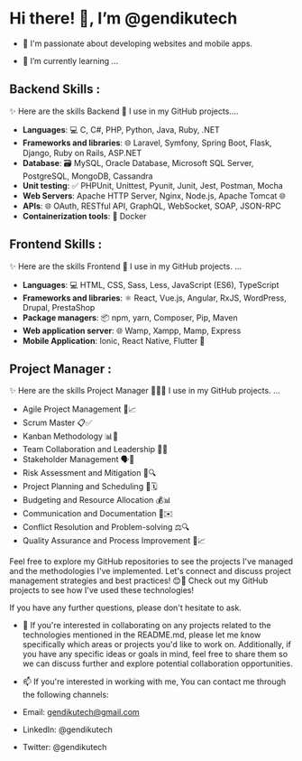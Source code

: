 # Hi there! 👋, I’m @gendikutech

- 👀 I'm passionate about developing websites and mobile apps.

- 🌱 I’m currently learning ... 

## Backend Skills :

✨ Here are the skills Backend 🚀 I use in my GitHub projects....

- **Languages**: 💻 C, C#, PHP, Python, Java, Ruby, .NET
- **Frameworks and libraries**: 🌐 Laravel, Symfony, Spring Boot, Flask, Django, Ruby on Rails, ASP.NET
- **Database**: 🗃️ MySQL, Oracle Database, Microsoft SQL Server, PostgreSQL, MongoDB, Cassandra
- **Unit testing**: ✅ PHPUnit, Unittest, Pyunit, Junit, Jest, Postman, Mocha
- **Web Servers**: Apache HTTP Server, Nginx, Node.js, Apache Tomcat 🌐
- **APIs**: 🌐 OAuth, RESTful API, GraphQL, WebSocket, SOAP, JSON-RPC
- **Containerization tools**: 🐳 Docker

## Frontend Skills :

✨ Here are the skills Frontend 🎨 I use in my GitHub projects. ...

- **Languages**: 💻 HTML, CSS, Sass, Less, JavaScript (ES6), TypeScript
- **Frameworks and libraries**: ⚛️ React, Vue.js, Angular, RxJS, WordPress, Drupal, PrestaShop
- **Package managers**: 📦 npm, yarn, Composer, Pip, Maven
- **Web application server**: 🌐 Wamp, Xampp, Mamp, Express
- **Mobile Application**: Ionic, React Native, Flutter 📱

## Project Manager :

✨ Here are the skills Project Manager 👨‍💼🚀 I use in my GitHub projects. ...
  
- Agile Project Management 🔄📈
- Scrum Master 📋✅
- Kanban Methodology 📊🔢
- Team Collaboration and Leadership 🤝👥
- Stakeholder Management 🗣️👥
- Risk Assessment and Mitigation 🚧🔍
- Project Planning and Scheduling 📅🗓️
- Budgeting and Resource Allocation 💰📊
- Communication and Documentation 📝✉️
- Conflict Resolution and Problem-solving ⚖️🔍
- Quality Assurance and Process Improvement 🧪📈

Feel free to explore my GitHub repositories to see the projects I've managed and the methodologies I've implemented. Let's connect and discuss project management strategies and best practices! 😊🚀 Check out my GitHub projects to see how I've used these technologies!

If you have any further questions, please don't hesitate to ask.

- 💞️ If you're interested in collaborating on any projects related to the technologies mentioned in the README.md, please let me know specifically which areas or projects you'd like to work on. Additionally, if you have any specific ideas or goals in mind, feel free to share them so we can discuss further and explore potential collaboration opportunities.

- 📫 If you're interested in working with me, You can contact me through the following channels:
  
- Email: gendikutech@gmail.com
- LinkedIn: @gendikutech
- Twitter: @gendikutech



<!---
gendikutech/gendikutech is a ✨ special ✨ repository because its `README.md` (this file) appears on your GitHub profile.
You can click the Preview link to take a look at your changes.
--->
